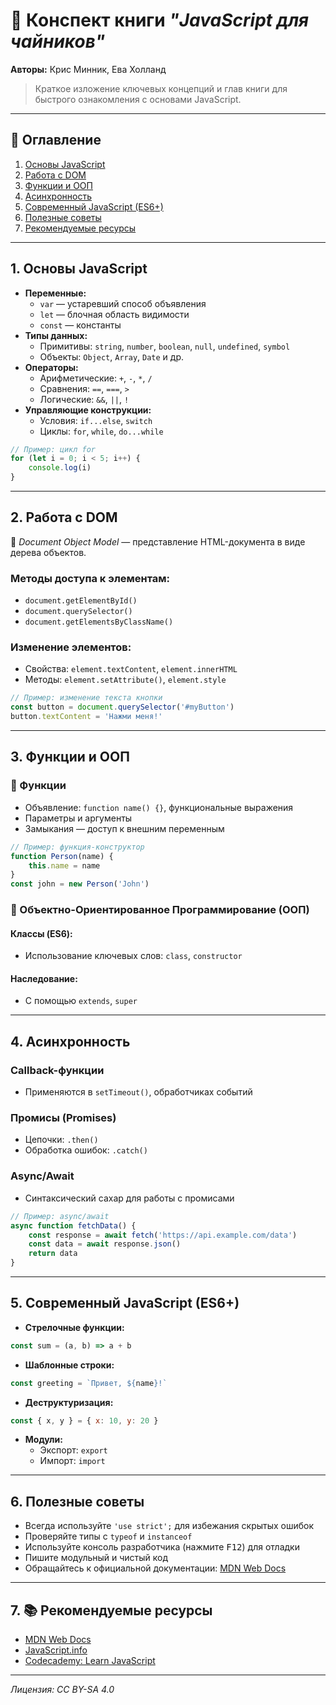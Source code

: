 # 📘 Конспект книги _"JavaScript для чайников"_

**Авторы:** Крис Минник, Ева Холланд

> Краткое изложение ключевых концепций и глав книги для быстрого ознакомления с основами JavaScript.

---

## 📑 Оглавление

1. [Основы JavaScript](#1-основы-javascript)
2. [Работа с DOM](#2-работа-с-dom)
3. [Функции и ООП](#3-функции-и-ооп)
4. [Асинхронность](#4-асинхронность)
5. [Современный JavaScript (ES6+)](#5-современный-javascript-es6)
6. [Полезные советы](#6-полезные-советы)
7. [Рекомендуемые ресурсы](#7-рекомендуемые-ресурсы)

---

## 1. Основы JavaScript

- **Переменные:**
  - `var` — устаревший способ объявления
  - `let` — блочная область видимости
  - `const` — константы
- **Типы данных:**
  - Примитивы: `string`, `number`, `boolean`, `null`, `undefined`, `symbol`
  - Объекты: `Object`, `Array`, `Date` и др.
- **Операторы:**
  - Арифметические: `+`, `-`, `*`, `/`
  - Сравнения: `==`, `===`, `>`
  - Логические: `&&`, `||`, `!`
- **Управляющие конструкции:**
  - Условия: `if...else`, `switch`
  - Циклы: `for`, `while`, `do...while`

```javascript
// Пример: цикл for
for (let i = 0; i < 5; i++) {
	console.log(i)
}
```

---

## 2. Работа с DOM

📄 _Document Object Model_ — представление HTML-документа в виде дерева объектов.

### Методы доступа к элементам:

- `document.getElementById()`
- `document.querySelector()`
- `document.getElementsByClassName()`

### Изменение элементов:

- Свойства: `element.textContent`, `element.innerHTML`
- Методы: `element.setAttribute()`, `element.style`

```javascript
// Пример: изменение текста кнопки
const button = document.querySelector('#myButton')
button.textContent = 'Нажми меня!'
```

---

## 3. Функции и ООП

### 📌 Функции

- Объявление: `function name() {}`, функциональные выражения
- Параметры и аргументы
- Замыкания — доступ к внешним переменным

```javascript
// Пример: функция-конструктор
function Person(name) {
	this.name = name
}
const john = new Person('John')
```

### 🧱 Объектно-Ориентированное Программирование (ООП)

#### Классы (ES6):

- Использование ключевых слов: `class`, `constructor`

#### Наследование:

- С помощью `extends`, `super`

---

## 4. Асинхронность

### Callback-функции

- Применяются в `setTimeout()`, обработчиках событий

### Промисы (Promises)

- Цепочки: `.then()`
- Обработка ошибок: `.catch()`

### Async/Await

- Синтаксический сахар для работы с промисами

```javascript
// Пример: async/await
async function fetchData() {
	const response = await fetch('https://api.example.com/data')
	const data = await response.json()
	return data
}
```

---

## 5. Современный JavaScript (ES6+)

- **Стрелочные функции:**

```javascript
const sum = (a, b) => a + b
```

- **Шаблонные строки:**

```javascript
const greeting = `Привет, ${name}!`
```

- **Деструктуризация:**

```javascript
const { x, y } = { x: 10, y: 20 }
```

- **Модули:**
  - Экспорт: `export`
  - Импорт: `import`

---

## 6. Полезные советы

- Всегда используйте `'use strict';` для избежания скрытых ошибок
- Проверяйте типы с `typeof` и `instanceof`
- Используйте консоль разработчика (нажмите <kbd>F12</kbd>) для отладки
- Пишите модульный и чистый код
- Обращайтесь к официальной документации: [MDN Web Docs](https://developer.mozilla.org/)

---

## 7. 📚 Рекомендуемые ресурсы

- [MDN Web Docs](https://developer.mozilla.org/)
- [JavaScript.info](https://javascript.info/)
- [Codecademy: Learn JavaScript](https://www.codecademy.com/learn/introduction-to-javascript)

---

_Лицензия: CC BY-SA 4.0_

